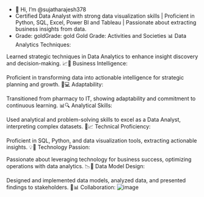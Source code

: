 - 👋 Hi, I’m @sujatharajesh378
- Certified Data Analyst with strong data visualization skills | Proficient in Python, SQL, Excel, Power BI and Tableau | Passionate about extracting business insights from data.
- Grade: goldGrade: gold
Gold Grade: Activities and Societies
📊 Data Analytics Techniques:

Learned strategic techniques in Data Analytics to enhance insight discovery and decision-making.
📈💼 Business Intelligence:

Proficient in transforming data into actionable intelligence for strategic planning and growth.
🌱💻 Adaptability:

Transitioned from pharmacy to IT, showing adaptability and commitment to continuous learning.
📊🔍 Analytical Skills:

Used analytical and problem-solving skills to excel as a Data Analyst, interpreting complex datasets.
🐍📈 Technical Proficiency:

Proficient in SQL, Python, and data visualization tools, extracting actionable insights.
💡🚀 Technology Passion:

Passionate about leveraging technology for business success, optimizing operations with data analytics.
📉🔧 Data Model Design:

Designed and implemented data models, analyzed data, and presented findings to stakeholders.
🤝📊 Collaboration:
![image](https://github.com/user-attachments/assets/b3af28ec-8b2b-4b49-ad99-c9102a5e7a5d)
